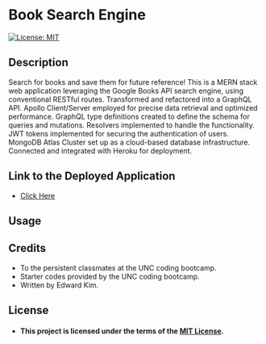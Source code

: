# Book Search Engine
[![License: MIT](https://img.shields.io/badge/License-MIT-blue.svg)](https://opensource.org/licenses/MIT)

## Description
Search for books and save them for future reference! This is a MERN stack web application leveraging the Google Books API search engine, using conventional RESTful routes. Transformed and refactored into a GraphQL API. Apollo Client/Server employed for precise data retrieval and optimized performance. GraphQL type definitions created to define the schema for queries and mutations. Resolvers implemented to handle the functionality.  JWT tokens implemented for securing the authentication of users. MongoDB Atlas Cluster set up as a cloud-based database infrastructure. Connected and integrated with Heroku for deployment.

## Link to the Deployed Application
* [Click Here](https://eddyk15501-book-search-7acba26d9652.herokuapp.com/)

## Usage

## Credits
* To the persistent classmates at the UNC coding bootcamp.
* Starter codes provided by the UNC coding bootcamp.
* Written by Edward Kim.

## License
* #### This project is licensed under the terms of the [MIT License](./LICENSE).